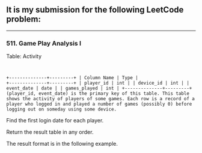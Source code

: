 ## It is my submission for the following LeetCode problem:

---

### 511. Game Play Analysis I

Table: Activity
<code>

+--------------+---------+
| Column Name  | Type    |
+--------------+---------+
| player_id    | int     |
| device_id    | int     |
| event_date   | date    |
| games_played | int     |
+--------------+---------+
(player_id, event_date) is the primary key of this table.
This table shows the activity of players of some games.
Each row is a record of a player who logged in and played a number of games (possibly 0) before logging out on someday using some device.
</code>

Find the first login date for each player.

Return the result table in any order.

The result format is in the following example.

